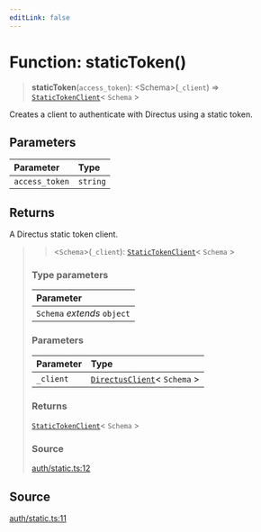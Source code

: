 ```yaml
---
editLink: false
---
```


# Function: staticToken()

> **staticToken**(`access_token`): \<Schema\>(`_client`) =>
> [`StaticTokenClient`](../interfaces/interface.StaticTokenClient.md)\< `Schema` \>

Creates a client to authenticate with Directus using a static token.

## Parameters

| Parameter      | Type     |
| :------------- | :------- |
| `access_token` | `string` |

## Returns

A Directus static token client.

> > \<`Schema`\>(`_client`): [`StaticTokenClient`](../interfaces/interface.StaticTokenClient.md)\< `Schema` \>
>
> ### Type parameters
>
> | Parameter                   |
> | :-------------------------- |
> | `Schema` _extends_ `object` |
>
> ### Parameters
>
> | Parameter | Type                                                                                   |
> | :-------- | :------------------------------------------------------------------------------------- |
> | `_client` | [`DirectusClient`](../../types-1/interfaces/interface.DirectusClient.md)\< `Schema` \> |
>
> ### Returns
>
> [`StaticTokenClient`](../interfaces/interface.StaticTokenClient.md)\< `Schema` \>
>
> ### Source
>
> [auth/static.ts:12](https://github.com/directus/directus/blob/7789a6c53/sdk/src/auth/static.ts#L12)

## Source

[auth/static.ts:11](https://github.com/directus/directus/blob/7789a6c53/sdk/src/auth/static.ts#L11)
